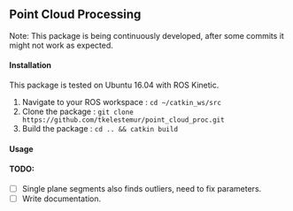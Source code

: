 ## Point Cloud Processing

Note: This package is being continuously developed, after some commits it might not work as expected.

#### Installation
This package is tested on Ubuntu 16.04 with ROS Kinetic.
1. Navigate to your ROS workspace : `cd ~/catkin_ws/src`
2. Clone the package : `git clone https://github.com/tkelestemur/point_cloud_proc.git`
3. Build the package : `cd .. && catkin build`

#### Usage


#### TODO:

- [ ] Single plane segments also finds outliers, need to fix parameters.
- [ ] Write documentation.
